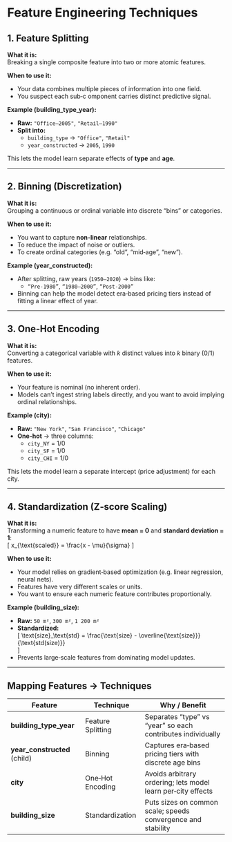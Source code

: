 # Feature Engineering Techniques

## 1. Feature Splitting

**What it is:**  
Breaking a single composite feature into two or more atomic features.

**When to use it:**

- Your data combines multiple pieces of information into one field.
- You suspect each sub‑c
  omponent carries distinct predictive signal.

**Example (building_type_year):**

- **Raw:** `"Office–2005"`, `"Retail–1990"`
- **Split into:**
  - `building_type` → `"Office"`, `"Retail"`
  - `year_constructed` → `2005`, `1990`

This lets the model learn separate effects of **type** and **age**.

---

## 2. Binning (Discretization)

**What it is:**  
Grouping a continuous or ordinal variable into discrete “bins” or categories.

**When to use it:**

- You want to capture **non‑linear** relationships.
- To reduce the impact of noise or outliers.
- To create ordinal categories (e.g. “old”, “mid‑age”, “new”).

**Example (year_constructed):**

- After splitting, raw years (`1950–2020`) → bins like:
  - `“Pre‑1980”`, `“1980–2000”`, `“Post‑2000”`
- Binning can help the model detect era‑based pricing tiers instead of fitting a linear effect of year.

---

## 3. One‑Hot Encoding

**What it is:**  
Converting a categorical variable with _k_ distinct values into _k_ binary (0/1) features.

**When to use it:**

- Your feature is nominal (no inherent order).
- Models can’t ingest string labels directly, and you want to avoid implying ordinal relationships.

**Example (city):**

- **Raw:** `"New York"`, `"San Francisco"`, `"Chicago"`
- **One‑hot** → three columns:
  - `city_NY` = 1/0
  - `city_SF` = 1/0
  - `city_CHI` = 1/0

This lets the model learn a separate intercept (price adjustment) for each city.

---

## 4. Standardization (Z‑score Scaling)

**What it is:**  
Transforming a numeric feature to have **mean = 0** and **standard deviation = 1**:  
\[
x\_{\text{scaled}} = \frac{x - \mu}{\sigma}
\]

**When to use it:**

- Your model relies on gradient‑based optimization (e.g. linear regression, neural nets).
- Features have very different scales or units.
- You want to ensure each numeric feature contributes proportionally.

**Example (building_size):**

- **Raw:** `50 m²`, `300 m²`, `1 200 m²`
- **Standardized:**  
  \[
  \text{size}\_\text{std} = \frac{\text{size} - \overline{\text{size}}}{\text{std(size)}}  
  \]
- Prevents large‐scale features from dominating model updates.

---

## Mapping Features → Techniques

| Feature                      | Technique         | Why / Benefit                                                |
| ---------------------------- | ----------------- | ------------------------------------------------------------ |
| **building_type_year**       | Feature Splitting | Separates “type” vs “year” so each contributes individually  |
| **year_constructed** (child) | Binning           | Captures era‑based pricing tiers with discrete age bins      |
| **city**                     | One‑Hot Encoding  | Avoids arbitrary ordering; lets model learn per‑city effects |
| **building_size**            | Standardization   | Puts sizes on common scale; speeds convergence and stability |
